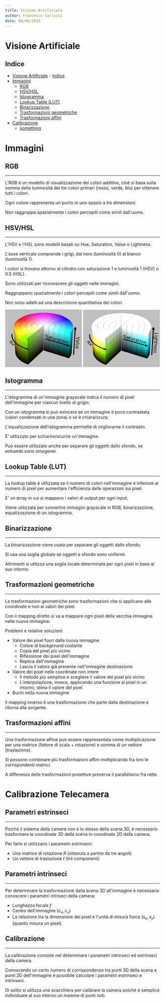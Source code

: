 ```yaml
---
title: Visione Artificiale
author: Francesco Carlucci
date: 08/06/2023
---
```


# Visione Artificiale

## Indice

- [Visione Artificiale](#visione-artificiale)
      - [Indice](#indice)
- [Immagini](#immagini)
  - [RGB](#rgb)
  - [HSV/HSL](#hsvhsl)
  - [Istogramma](#istogramma)
  - [Lookup Table (LUT)](#lookup-table-lut)
  - [Binarizzazione](#binarizzazione)
  - [Trasformazioni geometriche](#trasformazioni-geometriche)
  - [Trasformazioni affini](#trasformazioni-affini)
- [Calibrazione](#calibrazione)
  - [something](#something)

# Immagini

## RGB
---
L'RGB è un modello di visualizzazione dei colori additivo, cioè si basa sulla somma della luminosità dei tre colori primari (rosso, verde, blu) per ottenere tutti i colori.

Ogni colore rappresenta un punto in uno spazio a tre dimensioni.

Non raggruppa spazialmente i colori percepiti come simili dall'uomo.

## HSV/HSL
---
L'HSV e l'HSL sono modelli basati su Hue, Saturation, Value o Lightness.

L'asse verticale comprende i grigi, dal nero (luminosità 0) al bianco (luminosità 1).

I colori si trovano attorno al cilindro con saturazione 1 e luminosità 1 (HSV) o 0.5 (HSL).

Sono utilizzati per riconoscere gli oggetti nelle immagini.

Raggruppano spazialmente i colori percepiti come simili dall'uomo.

Non sono adatti ad una descrizione quantitativa dei colori.

<img src="./Riassunto_res/HSV.png" width="250">
<img src="./Riassunto_res/HSL.png" width="250">

## Istogramma
---
L'istogramma di un'immagine grayscale indica il numero di pixel dell'immagine per ciascun livello di grigio.

Con un istogramma si può evincere se un immagine è poco contrastata (valori condensati in una zona) o se è chiara/scura.

L'equalizzazione dell'istogramma permette di migliorarne il contrasto.

E' utilizzato per schiarire/scurire un'immagine.

Può essere utilizzato anche per separare gli oggetti dallo sfondo, se entrambi sono omogenei.

## Lookup Table (LUT)
---
La lookup table è utilizzata se il numero di colori nell'immagine è inferiore al numero di pixel per aumentare l'efficienza delle operazioni sui pixel.

E' un array in cui si mappano i valori di output per ogni input.

Viene utilizzata per convertire immagini grayscale in RGB, binarizzazione, equalizzazione di un istogramma.

## Binarizzazione
---
La binarizzazione viene usata per separare gli oggetti dallo sfondo.

Si usa una soglia globale se oggetti e sfondo sono uniformi.

Altrimenti si utilizza una soglia locale determinata per ogni pixel in base al suo intorno.

## Trasformazioni geometriche
---
Le trasformazioni geometriche sono trasformazioni che si applicano alle coordinate e non ai valori dei pixel.

Con il mapping diretto si va a mappare ogni pixel della vecchia immagine nella nuova immagine.

Problemi e relative soluzioni:
- Valore dei pixel fuori dalla nuova immagine
  - Colore di background costante
  - Copia del pixel più vicino
  - Riflessione dei pixel dell'immagine
  - Replica dell'immagine
  - Lascia il valore già presente nell'immagine destinazione
- Valore dei pixel nelle coordinate non intere
  - Il metodo più semplice è scegliere il valore del pixel più vicino
  - L'interpolazione, invece, applicando una funzione ai pixel in un intorno, stima il valore del pixel
- Buchi nella nuova immagine

Il mapping inverso è una trasformazione che parte dalla destinazione e ritorna alla sorgente.

## Trasformazioni affini
---
Una trasformazione affine può essere rappresentata come moltiplicazione per una matrice (fattore di scala + rotazione) e somma di un vettore (traslazione).

Si possono combinare più trasformazioni affini moltiplicando fra loro le corrispondenti matrici.

A differenza delle trasformazioni proiettive preserva il parallelismo fra rette.

# Calibrazione Telecamera

## Parametri estrinseci
---
Poichè il sistema della camera non è lo stesso della scena 3D, è necessario trasformare le coordinate 3D della scena in coordinate 2D della camera.

Per farlo si utilizzano i parametri estrinseci:
- Una matrice di rotazione $R$ (ottenuta a partire da tre angoli)
- Un vettore di traslazione $t$ (tre componenti)

## Parametri intrinseci
---
Per determinare la trasformazione dalla scena 3D all'immagine è necessario conoscere i parametri intriseci della camera:
- Lunghezza focale $f$
- Centro dell'immagine $(c_x, c_y)$
- La relazione tra la dimensione dei pixel e l'unità di misura fisica $(s_x, s_y)$ (quanto misura un pixel)

## Calibrazione
---
La calibrazione consiste nel determinare i parametri intrinseci ed estrinseci della camera.

Conoscendo un certo numero di corrispondenze tra punti 3D della scena e punti 2D dell'immagine è possibile calcolare i parametri estrinseci e intrinseci.

Di solito si utilizza una scacchiera per calibrare la camera poichè è semplice individuare al suo interno un insieme di punti noti.
